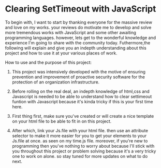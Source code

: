 #  Clearing SetTimeout with JavaScript 

To begin with, I want to start by thanking everyone for the massive review and love on my works. your reviews do motivate me to develop and solve more tremendous works with JavaScript and some other awaiting programming languages. however, lets get to the wonderful knowledge and experience I'm going to share with the community today.
 Futhermore,the following will explain and give you an indepth understanding about this project and how to use it at your various places of work.

How to use and the purpose of this project:
1. This project was intensively developed with the motive of ensuring prevention and improvement of proactive security software for the protection of an organization infrastructure.

2. Before rolling on the real deal, an indepth knowledge of html,css and Javascript is needed to be able to understand how to clear settimeout funtion with Javascript because it's kinda tricky if this is your first time here.
3. First thing first, make sure you've created or will create a nice template on your html file to be able to fit in on this project.

4. After which, link your Js.file with your html file. then use an attribute selector to make it more easier for you to get your elements to your Js.file at once. as seen on my time.js file. moreover, if you're new to programming then you've nothing to worry about because I'll stick with you throughout this project or problem solving because it's a very tricky one to work on alone. so stay tuned for more updates on what to do next. 




